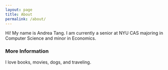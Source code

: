 ```yaml
---
layout: page
title: About
permalink: /about/
---
```


Hi! My name is Andrea Tang. I am currently a senior at NYU CAS majoring in Computer Science and minor in Economics.

### More Information

 I love books, movies, dogs, and traveling.

